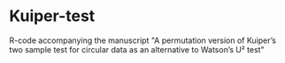 # Kuiper-test
R-code accompanying the manuscript "A permutation version of Kuiper’s two sample test for circular data as an alternative to Watson’s U² test"
